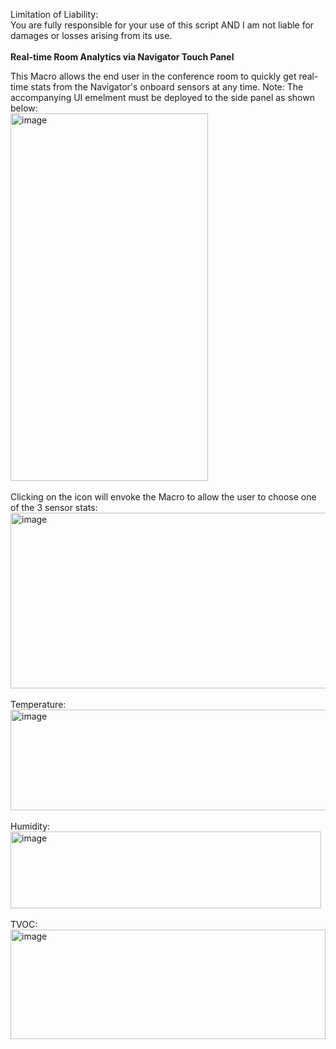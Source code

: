 Limitation of Liability: <br>
You are fully responsible for your use of this script AND I am not liable for damages or losses arising from its use.<br>
<br>
<b>Real-time Room Analytics via Navigator Touch Panel<p></b>
This Macro allows the end user in the conference room to quickly get real-time stats from the Navigator's onboard sensors at any time. Note: The accompanying UI emelment must be deployed to the side panel as shown below:<br>
<img width="316" height="588" alt="image" src="https://github.com/user-attachments/assets/c97c53d1-5b99-454d-b98e-d249e1c76795" /><br>
<br>
Clicking on the icon will envoke the Macro to allow the user to choose one of the 3 sensor stats:<br>
<img width="516" height="281" alt="image" src="https://github.com/user-attachments/assets/cbdf60c4-7ae8-4208-b2c5-ebe4fcd211d7" /><br><br>
Temperature:<br>
<img width="568" height="161" alt="image" src="https://github.com/user-attachments/assets/54364466-21e7-48e8-9962-3a86db57775f" /><br><br>
Humidity:<br>
<img width="497" height="123" alt="image" src="https://github.com/user-attachments/assets/13c74e3c-1fab-473c-ad8b-b4020f2a5d3a" /><br><br>
TVOC:<br>
<img width="504" height="175" alt="image" src="https://github.com/user-attachments/assets/e9232b28-ea0d-4417-a664-1ea41163237e" /><br><br>

